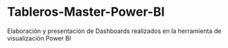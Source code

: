 # Tableros-Master-Power-BI
Elaboración y presentación de Dashboards realizados en la herramienta de visualización Power BI

